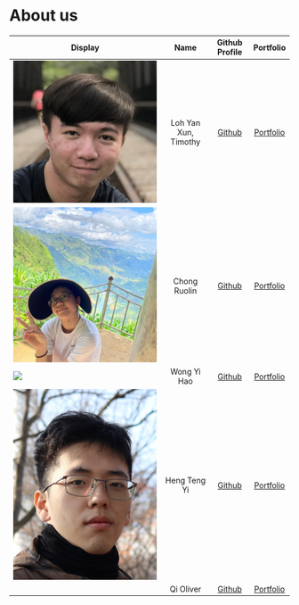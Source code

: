 # About us

 Display                                             |         Name         |                Github Profile                |            Portfolio             
-----------------------------------------------------|:--------------------:|:--------------------------------------------:|:--------------------------------:
 ![](./img/timothyloh0523.jpg)                       | Loh Yan Xun, Timothy | [Github](https://github.com/timothyloh0523/) | [Portfolio](team/timothyloh0523) 
 ![](./img/crl006.jpg) |     Chong Ruolin     |     [Github](https://github.com/CRL006)      |     [Portfolio](team/CRL006)     
 ![](https://via.placeholder.com/100.png?text=Photo) |     Wong Yi Hao      |  [Github](https://github.com/wongyihao0506)  | [Portfolio](team/wongyihao0506)  
 ![](./img/hty2003.jpg)                              |     Heng Teng Yi     |     [Github](https://github.com/HTY2003)     |    [Portfolio](team/hty2003)     
 ![]()                                               |      Qi Oliver       |    [Github](https://github.com/OliverQiL)    |   [Portfolio](team/OliverQiL)    
